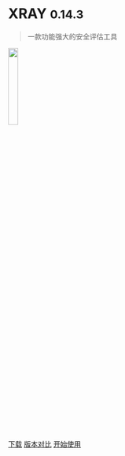 # XRAY <small>0.14.3</small>

> 一款功能强大的安全评估工具

<img src="https://chaitin.github.io/xray/assets/index-img.png" style="width: 20%; height: 20%">

[下载](https://github.com/chaitin/xray/releases)
[版本对比](/generic/compare)
[开始使用](/basic/introduce)
